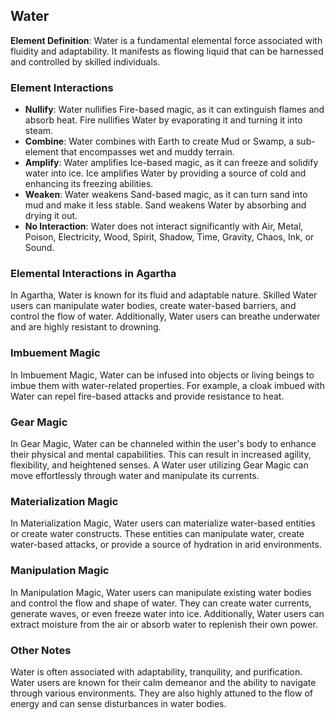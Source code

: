 ## Water

**Element Definition**: Water is a fundamental elemental force associated with fluidity and adaptability. It manifests as flowing liquid that can be harnessed and controlled by skilled individuals.

### Element Interactions

- **Nullify**: Water nullifies Fire-based magic, as it can extinguish flames and absorb heat. Fire nullifies Water by evaporating it and turning it into steam.
- **Combine**: Water combines with Earth to create Mud or Swamp, a sub-element that encompasses wet and muddy terrain.
- **Amplify**: Water amplifies Ice-based magic, as it can freeze and solidify water into ice. Ice amplifies Water by providing a source of cold and enhancing its freezing abilities.
- **Weaken**: Water weakens Sand-based magic, as it can turn sand into mud and make it less stable. Sand weakens Water by absorbing and drying it out.
- **No Interaction**: Water does not interact significantly with Air, Metal, Poison, Electricity, Wood, Spirit, Shadow, Time, Gravity, Chaos, Ink, or Sound.

### Elemental Interactions in Agartha

In Agartha, Water is known for its fluid and adaptable nature. Skilled Water users can manipulate water bodies, create water-based barriers, and control the flow of water. Additionally, Water users can breathe underwater and are highly resistant to drowning.

### Imbuement Magic

In Imbuement Magic, Water can be infused into objects or living beings to imbue them with water-related properties. For example, a cloak imbued with Water can repel fire-based attacks and provide resistance to heat.

### Gear Magic

In Gear Magic, Water can be channeled within the user's body to enhance their physical and mental capabilities. This can result in increased agility, flexibility, and heightened senses. A Water user utilizing Gear Magic can move effortlessly through water and manipulate its currents.

### Materialization Magic

In Materialization Magic, Water users can materialize water-based entities or create water constructs. These entities can manipulate water, create water-based attacks, or provide a source of hydration in arid environments.

### Manipulation Magic

In Manipulation Magic, Water users can manipulate existing water bodies and control the flow and shape of water. They can create water currents, generate waves, or even freeze water into ice. Additionally, Water users can extract moisture from the air or absorb water to replenish their own power.

### Other Notes

Water is often associated with adaptability, tranquility, and purification. Water users are known for their calm demeanor and the ability to navigate through various environments. They are also highly attuned to the flow of energy and can sense disturbances in water bodies.